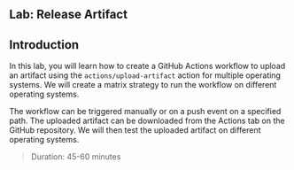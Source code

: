 ## Lab: Release Artifact

## Introduction

In this lab, you will learn how to create a GitHub Actions workflow to upload an artifact using the `actions/upload-artifact` action for multiple operating systems. We will create a matrix strategy to run the workflow on different operating systems.

The workflow can be triggered manually or on a push event on a specified path. The uploaded artifact can be downloaded from the Actions tab on the GitHub repository. We will then test the uploaded artifact on different operating systems.

> Duration: 45-60 minutes

<!-- TODO -->
